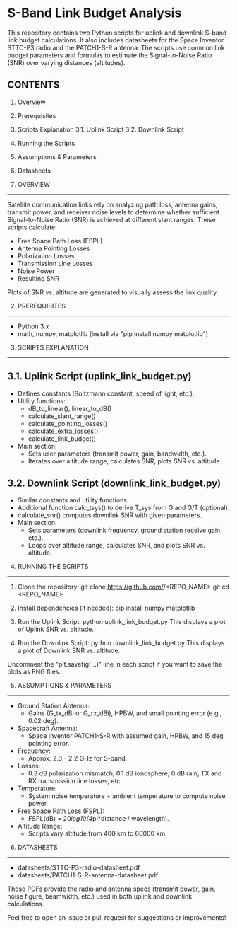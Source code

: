 S-Band Link Budget Analysis
===========================

This repository contains two Python scripts for uplink and downlink 
S-band link budget calculations. It also includes datasheets for the 
Space Inventor STTC-P3 radio and the PATCH1-S-R antenna. The scripts 
use common link budget parameters and formulas to estimate the 
Signal-to-Noise Ratio (SNR) over varying distances (altitudes).


CONTENTS
--------
1. Overview
2. Prerequisites
3. Scripts Explanation
   3.1. Uplink Script
   3.2. Downlink Script
4. Running the Scripts
5. Assumptions & Parameters
6. Datasheets


1. OVERVIEW
-----------
Satellite communication links rely on analyzing path loss, antenna 
gains, transmit power, and receiver noise levels to determine whether 
sufficient Signal-to-Noise Ratio (SNR) is achieved at different slant 
ranges. These scripts calculate:

- Free Space Path Loss (FSPL)
- Antenna Pointing Losses
- Polarization Losses
- Transmission Line Losses
- Noise Power
- Resulting SNR

Plots of SNR vs. altitude are generated to visually assess the link quality.


2. PREREQUISITES
----------------
- Python 3.x
- math, numpy, matplotlib (install via "pip install numpy matplotlib")


3. SCRIPTS EXPLANATION
----------------------

3.1. Uplink Script (uplink_link_budget.py)
------------------------------------------
- Defines constants (Boltzmann constant, speed of light, etc.).
- Utility functions:
  - dB_to_linear(), linear_to_dB()
  - calculate_slant_range()
  - calculate_pointing_losses()
  - calculate_extra_losses()
  - calculate_link_budget()
- Main section:
  - Sets user parameters (transmit power, gain, bandwidth, etc.).
  - Iterates over altitude range, calculates SNR, plots SNR vs. altitude.


3.2. Downlink Script (downlink_link_budget.py)
----------------------------------------------
- Similar constants and utility functions.
- Additional function calc_tsys() to derive T_sys from G and G/T (optional).
- calculate_snr() computes downlink SNR with given parameters.
- Main section:
  - Sets parameters (downlink frequency, ground station receive gain, etc.).
  - Loops over altitude range, calculates SNR, and plots SNR vs. altitude.


4. RUNNING THE SCRIPTS
----------------------
1) Clone the repository:
   git clone https://github.com/<USERNAME>/<REPO_NAME>.git
   cd <REPO_NAME>

2) Install dependencies (if needed):
   pip install numpy matplotlib

3) Run the Uplink Script:
   python uplink_link_budget.py
   This displays a plot of Uplink SNR vs. altitude.

4) Run the Downlink Script:
   python downlink_link_budget.py
   This displays a plot of Downlink SNR vs. altitude.

Uncomment the "plt.savefig(...)" line in each script if you want to 
save the plots as PNG files.


5. ASSUMPTIONS & PARAMETERS
---------------------------
- Ground Station Antenna:
  - Gains (G_tx_dBi or G_rx_dBi), HPBW, and small pointing error (e.g., 0.02 deg).
- Spacecraft Antenna:
  - Space Inventor PATCH1-S-R with assumed gain, HPBW, and 15 deg pointing error.
- Frequency:
  - Approx. 2.0 - 2.2 GHz for S-band.
- Losses:
  - 0.3 dB polarization mismatch, 0.1 dB ionosphere, 0 dB rain, 
    TX and RX transmission line losses, etc.
- Temperature:
  - System noise temperature + ambient temperature to compute noise power.
- Free Space Path Loss (FSPL):
  - FSPL(dB) = 20*log10(4*pi*distance / wavelength).
- Altitude Range:
  - Scripts vary altitude from 400 km to 60000 km.


6. DATASHEETS
-------------
- datasheets/STTC-P3-radio-datasheet.pdf
- datasheets/PATCH1-S-R-antenna-datasheet.pdf

These PDFs provide the radio and antenna specs (transmit power, gain, 
noise figure, beamwidth, etc.) used in both uplink and downlink 
calculations.

Feel free to open an issue or pull request for suggestions or improvements!
